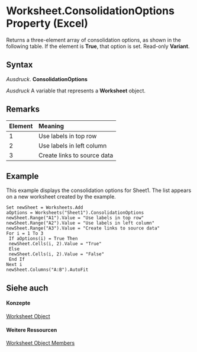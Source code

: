 
# Worksheet.ConsolidationOptions Property (Excel)

Returns a three-element array of consolidation options, as shown in the following table. If the element is  **True**, that option is set. Read-only **Variant**.


## Syntax

 _Ausdruck_. **ConsolidationOptions**

 _Ausdruck_ A variable that represents a **Worksheet** object.


## Remarks





|**Element**|**Meaning**|
|:-----|:-----|
|1|Use labels in top row|
|2|Use labels in left column|
|3|Create links to source data|

## Example

This example displays the consolidation options for Sheet1. The list appears on a new worksheet created by the example.


```
Set newSheet = Worksheets.Add 
aOptions = Worksheets("Sheet1").ConsolidationOptions 
newSheet.Range("A1").Value = "Use labels in top row" 
newSheet.Range("A2").Value = "Use labels in left column" 
newSheet.Range("A3").Value = "Create links to source data" 
For i = 1 To 3 
 If aOptions(i) = True Then 
 newSheet.Cells(i, 2).Value = "True" 
 Else 
 newSheet.Cells(i, 2).Value = "False" 
 End If 
Next i 
newSheet.Columns("A:B").AutoFit
```


## Siehe auch


#### Konzepte


[Worksheet Object](182b705e-854a-81cc-a4b0-59b942de55ae.md)
#### Weitere Ressourcen


[Worksheet Object Members](http://msdn.microsoft.com/library/f8c1afea-1a1c-f5e4-37e3-52c434c8c157%28Office.15%29.aspx)